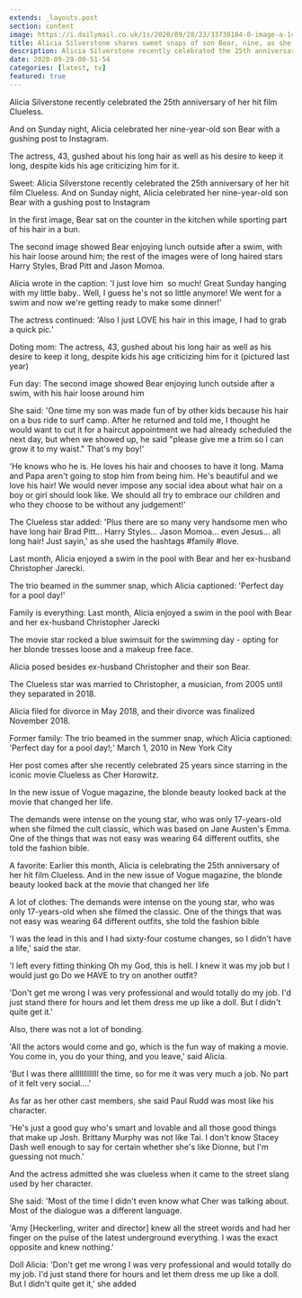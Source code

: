 ```yaml
---
extends: _layouts.post
section: content
image: https://i.dailymail.co.uk/1s/2020/09/28/23/33738184-0-image-a-14_1601331445821.jpg 
title: Alicia Silverstone shares sweet snaps of son Bear, nine, as she gushes about him 
description: Alicia Silverstone recently celebrated the 25th anniversary of her hit film Clueless. And on Sunday night, Alicia celebrated her nine-year-old son Bear with a gushing post to Instagram. 
date: 2020-09-29-00-51-54 
categories: [latest, tv] 
featured: true 
--- 
```

Alicia Silverstone recently celebrated the 25th anniversary of her hit film Clueless.

And on Sunday night, Alicia celebrated her nine-year-old son Bear with a gushing post to Instagram.

The actress, 43, gushed about his long hair as well as his desire to keep it long, despite kids his age criticizing him for it.

Sweet: Alicia Silverstone recently celebrated the 25th anniversary of her hit film Clueless. And on Sunday night, Alicia celebrated her nine-year-old son Bear with a gushing post to Instagram

In the first image, Bear sat on the counter in the kitchen while sporting part of his hair in a bun.

The second image showed Bear enjoying lunch outside after a swim, with his hair loose around him; the rest of the images were of long haired stars Harry Styles, Brad Pitt and Jason Momoa.

Alicia wrote in the caption: 'I just love him  so much! Great Sunday hanging with my little baby.. Well, I guess he's not so little anymore! We went for a swim and now we're getting ready to make some dinner!'

The actress continued: 'Also I just LOVE his hair in this image, I had to grab a quick pic.'

Doting mom: The actress, 43, gushed about his long hair as well as his desire to keep it long, despite kids his age criticizing him for it (pictured last year)

Fun day: The second image showed Bear enjoying lunch outside after a swim, with his hair loose around him

She said: 'One time my son was made fun of by other kids because his hair on a bus ride to surf camp. After he returned and told me, I thought he would want to cut it for a haircut appointment we had already scheduled the next day, but when we showed up, he said "please give me a trim so I can grow it to my waist." That's my boy!'

'He knows who he is. He loves his hair and chooses to have it long. Mama and Papa aren't going to stop him from being him. He's beautiful and we love his hair! We would never impose any social idea about what hair on a boy or girl should look like. We should all try to embrace our children and who they choose to be without any judgement!'

The Clueless star added: 'Plus there are so many very handsome men who have long hair Brad Pitt... Harry Styles... Jason Momoa... even Jesus... all long hair! Just sayin,' as she used the hashtags #family #love.

Last month, Alicia enjoyed a swim in the pool with Bear and her ex-husband Christopher Jarecki.

The trio beamed in the summer snap, which Alicia captioned: 'Perfect day for a pool day!'

Family is everything: Last month, Alicia enjoyed a swim in the pool with Bear and her ex-husband Christopher Jarecki 

The movie star rocked a blue swimsuit for the swimming day - opting for her blonde tresses loose and a makeup free face.

Alicia posed besides ex-husband Christopher and their son Bear.

The Clueless star was married to Christopher, a musician, from 2005 until they separated in 2018.

Alicia filed for divorce in May 2018, and their divorce was finalized November 2018. 

Former family: The trio beamed in the summer snap, which Alicia captioned: 'Perfect day for a pool day!;' March 1, 2010 in New York City

Her post comes after she recently celebrated 25 years since starring in the iconic movie Clueless as Cher Horowitz.

In the new issue of Vogue magazine, the blonde beauty looked back at the movie that changed her life.

The demands were intense on the young star, who was only 17-years-old when she filmed the cult classic, which was based on Jane Austen's Emma. One of the things that was not easy was wearing 64 different outfits, she told the fashion bible. 

A favorite: Earlier this month, Alicia is celebrating the 25th anniversary of her hit film Clueless. And in the new issue of Vogue magazine, the blonde beauty looked back at the movie that changed her life

A lot of clothes: The demands were intense on the young star, who was only 17-years-old when she filmed the classic. One of the things that was not easy was wearing 64 different outfits, she told the fashion bible

'I was the lead in this and I had sixty-four costume changes, so I didn't have a life,' said the star.

'I left every fitting thinking Oh my God, this is hell. I knew it was my job but I would just go Do we HAVE to try on another outfit?

'Don't get me wrong I was very professional and would totally do my job. I'd just stand there for hours and let them dress me up like a doll. But I didn't quite get it.'

Also, there was not a lot of bonding.

'All the actors would come and go, which is the fun way of making a movie. You come in, you do your thing, and you leave,' said Alicia.

'But I was there alllllllllllll the time, so for me it was very much a job. No part of it felt very social....'

As far as her other cast members, she said Paul Rudd was most like his character.

'He's just a good guy who's smart and lovable and all those good things that make up Josh. Brittany Murphy was not like Tai. I don't know Stacey Dash well enough to say for certain whether she's like Dionne, but I'm guessing not much.'

And the actress admitted she was clueless when it came to the street slang used by her character.

She said: 'Most of the time I didn't even know what Cher was talking about. Most of the dialogue was a different language.

'Amy [Heckerling, writer and director] knew all the street words and had her finger on the pulse of the latest underground everything. I was the exact opposite and knew nothing.'  

Doll Alicia: 'Don't get me wrong I was very professional and would totally do my job. I'd just stand there for hours and let them dress me up like a doll. But I didn't quite get it,' she added

